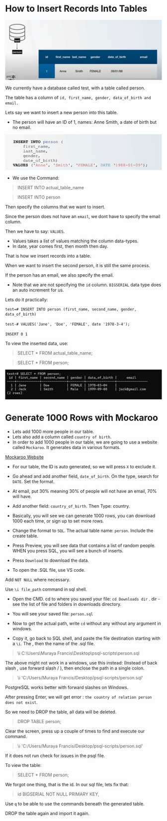 # How to Insert Records Into Tables 

<img src="./img/table3.png" alt="table">

We currently have a database called test, with a table called person. 

The table has a column of `id, first_name, gender, data_of_birth and email.`

Lets say we want to insert a new person into this table. 
- The person will have an ID of 1, names: Anne Smith, a date of birth but no email. 


<img src="./img/insert.png" alt="insert-into">

- We use the Command:

> INSERT INTO actual_table_name

> INSERT INTO person

Then specify the columns that we want to insert. 

Since the person does not have an `email`, we dont have to specify the email column. 

Then we have to say: `VALUES`.

- Values takes a list of values matching the column data-types.
- In date, year comes first, then month then day.

That is how we insert records into a table. 

When we want to insert the second person, it is still the same process. 

If the person has an email, we also specify the email. 

- Note that we are not specifying the `id` column. `BIGSERIAL` data type does an auto increment for us. 

Lets do it practically: 

```
test=# INSERT INTO person (first_name, second_name, gender, data_of_birth)

test-# VALUES('Jane', 'Doe', 'FEMALE', date '1978-3-4');

INSERT 0 1
```

To view the inserted data, use:

> SELECT * FROM actual_table_name;

> SELECT * FROM person;

<img src="./img/table4.png" alt="table">



# Generate 1000 Rows with Mockaroo

- Lets add 1000 more people in our table.
- Lets also add a column called `country of birth`.
- In order to add 1000 people in our table, we are going to use a website called `Mockaroo`. It generates data in various formats. 

<a href="https://mockaroo.com/">Mockaroo Website</a>

- For our table, the ID is auto generated, so we will press `X` to exclude it. 

- Go ahead and add another field, `date_of_birth`. On the type, search for `DATE`. Set the format.

- At email, put 30% meaning 30% of people will not have an email, 70% will have.
- Add another field: `country_of_birth`. Then Type: country.

- Basically, you will see we can generate 1000 rows, you can download 1000 each time, or sign up to set more rows.

- Change the format to `SQL`. The actual table name: `person`. Include the create table.

- Press Preview, you will see data that contains a list of random people. WHEN you press SQL, you will see a bunch of inserts. 
- Press `Download` to download the data. 

- To open the .SQL file, use VS code. 

Add `NOT NULL` where necessary. 


Use `\i file_path` command in sql shell.

- Open the CMD. cd to where you saved your file: `cd Downloads dir` . dir - see the list of file and folders in downloads directory.
- You will see your saved file: `person.sql`

- Now to get the actual path, write `cd` without any without any argument in windows.

- Copy it, go back to SQL shell, and paste the file destination starting with a `\i`. The \, then the name of the .sql file.

> \i C:\Users\Muraya Francis\Desktop\psql-scripts\person.sql

The above might not work in a windows, use this instead: (Instead of back slash \, use forward slash / ), then enclose the path in a single colon. 

> \i 'C:/Users/Muraya Francis/Desktop/psql-scripts/person.sql'

PostgreSQL works better with forward slashes on Windows.


After pressing Enter, we will get error : `the country of relation person does not exist`.

So we need to DROP the table, all data will be deleted.

> DROP TABLE person;

Clear the screen, press up a couple of times to find and execute our command. 

> \i 'C:/Users/Muraya Francis/Desktop/psql-scripts/person.sql'

If it does not run check for issues in the psql file. 


To view the table:

> SELECT * FROM person;

We forgot one thing, that is the id. 
In our sql file, lets fix that:

> id BIGSERIAL NOT NULL PRIMARY KEY,

Use `q` to be able to use the commands beneath the generated table. 

DROP the table again and import it again. 

















